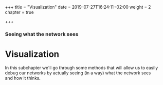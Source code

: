 +++
title = "Visualization"
date = 2019-07-27T16:24:11+02:00
weight = 2
chapter = true

+++

### Seeing what the network sees

# Visualization

In this subchapter we'll go through some methods that will allow us to easily debug our networks by actually seeing (in a way) what the network sees and how it thinks.
